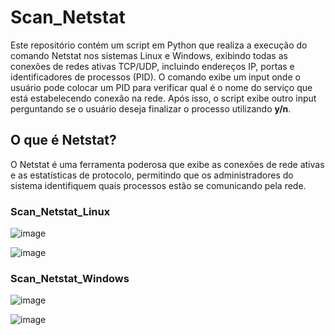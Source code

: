 # Scan_Netstat
Este repositório contém um script em Python que realiza a execução do comando Netstat nos sistemas Linux e Windows, exibindo todas as conexões de redes ativas TCP/UDP, incluindo endereços IP, portas e identificadores de processos (PID). O comando exibe um input onde o usuário pode colocar um PID para verificar qual é o nome do serviço que está estabelecendo conexão na rede. Após isso, o script exibe outro input perguntando se o usuário deseja finalizar o processo utilizando **y/n**.


## O que é Netstat?
O Netstat é uma ferramenta poderosa que exibe as conexões de rede ativas e as estatísticas de protocolo, permitindo que os administradores do sistema identifiquem quais processos estão se comunicando pela rede.

### Scan_Netstat_Linux
![image](https://github.com/GuilhermeTart/Scan_Netstat/assets/136984328/062eddfe-f0eb-486d-92b8-766b7b1e37ba)

![image](https://github.com/GuilhermeTart/Scan_Netstat/assets/136984328/c3fbfd47-a4a5-4f77-a5d0-1e3e36ef1bdc)



### Scan_Netstat_Windows
![image](https://github.com/GuilhermeTart/Scan_Netstat/assets/136984328/4ed6f435-86ea-441f-a9b3-7a01aa889b6b)

![image](https://github.com/GuilhermeTart/Scan_Netstat/assets/136984328/2a403b54-602c-409c-94f6-71f970ff4367)



